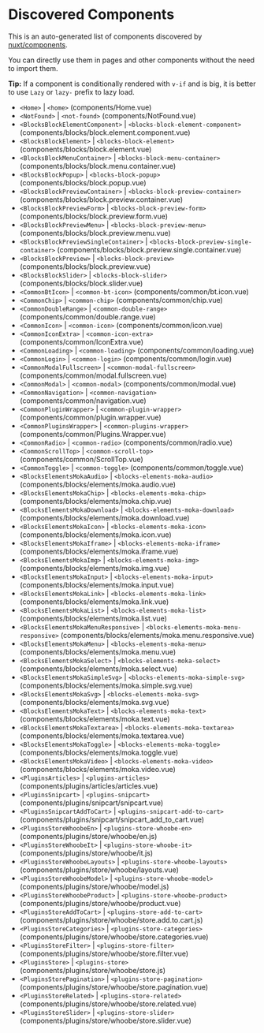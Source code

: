 # Discovered Components

This is an auto-generated list of components discovered by [nuxt/components](https://github.com/nuxt/components).

You can directly use them in pages and other components without the need to import them.

**Tip:** If a component is conditionally rendered with `v-if` and is big, it is better to use `Lazy` or `lazy-` prefix to lazy load.

- `<Home>` | `<home>` (components/Home.vue)
- `<NotFound>` | `<not-found>` (components/NotFound.vue)
- `<BlocksBlockElementComponent>` | `<blocks-block-element-component>` (components/blocks/block.element.component.vue)
- `<BlocksBlockElement>` | `<blocks-block-element>` (components/blocks/block.element.vue)
- `<BlocksBlockMenuContainer>` | `<blocks-block-menu-container>` (components/blocks/block.menu.container.vue)
- `<BlocksBlockPopup>` | `<blocks-block-popup>` (components/blocks/block.popup.vue)
- `<BlocksBlockPreviewContainer>` | `<blocks-block-preview-container>` (components/blocks/block.preview.container.vue)
- `<BlocksBlockPreviewForm>` | `<blocks-block-preview-form>` (components/blocks/block.preview.form.vue)
- `<BlocksBlockPreviewMenu>` | `<blocks-block-preview-menu>` (components/blocks/block.preview.menu.vue)
- `<BlocksBlockPreviewSingleContainer>` | `<blocks-block-preview-single-container>` (components/blocks/block.preview.single.container.vue)
- `<BlocksBlockPreview>` | `<blocks-block-preview>` (components/blocks/block.preview.vue)
- `<BlocksBlockSlider>` | `<blocks-block-slider>` (components/blocks/block.slider.vue)
- `<CommonBtIcon>` | `<common-bt-icon>` (components/common/bt.icon.vue)
- `<CommonChip>` | `<common-chip>` (components/common/chip.vue)
- `<CommonDoubleRange>` | `<common-double-range>` (components/common/double.range.vue)
- `<CommonIcon>` | `<common-icon>` (components/common/icon.vue)
- `<CommonIconExtra>` | `<common-icon-extra>` (components/common/IconExtra.vue)
- `<CommonLoading>` | `<common-loading>` (components/common/loading.vue)
- `<CommonLogin>` | `<common-login>` (components/common/login.vue)
- `<CommonModalFullscreen>` | `<common-modal-fullscreen>` (components/common/modal.fullscreen.vue)
- `<CommonModal>` | `<common-modal>` (components/common/modal.vue)
- `<CommonNavigation>` | `<common-navigation>` (components/common/navigation.vue)
- `<CommonPluginWrapper>` | `<common-plugin-wrapper>` (components/common/plugin.wrapper.vue)
- `<CommonPluginsWrapper>` | `<common-plugins-wrapper>` (components/common/Plugins.Wrapper.vue)
- `<CommonRadio>` | `<common-radio>` (components/common/radio.vue)
- `<CommonScrollTop>` | `<common-scroll-top>` (components/common/ScrollTop.vue)
- `<CommonToggle>` | `<common-toggle>` (components/common/toggle.vue)
- `<BlocksElementsMokaAudio>` | `<blocks-elements-moka-audio>` (components/blocks/elements/moka.audio.vue)
- `<BlocksElementsMokaChip>` | `<blocks-elements-moka-chip>` (components/blocks/elements/moka.chip.vue)
- `<BlocksElementsMokaDownload>` | `<blocks-elements-moka-download>` (components/blocks/elements/moka.download.vue)
- `<BlocksElementsMokaIcon>` | `<blocks-elements-moka-icon>` (components/blocks/elements/moka.icon.vue)
- `<BlocksElementsMokaIframe>` | `<blocks-elements-moka-iframe>` (components/blocks/elements/moka.iframe.vue)
- `<BlocksElementsMokaImg>` | `<blocks-elements-moka-img>` (components/blocks/elements/moka.img.vue)
- `<BlocksElementsMokaInput>` | `<blocks-elements-moka-input>` (components/blocks/elements/moka.input.vue)
- `<BlocksElementsMokaLink>` | `<blocks-elements-moka-link>` (components/blocks/elements/moka.link.vue)
- `<BlocksElementsMokaList>` | `<blocks-elements-moka-list>` (components/blocks/elements/moka.list.vue)
- `<BlocksElementsMokaMenuResponsive>` | `<blocks-elements-moka-menu-responsive>` (components/blocks/elements/moka.menu.responsive.vue)
- `<BlocksElementsMokaMenu>` | `<blocks-elements-moka-menu>` (components/blocks/elements/moka.menu.vue)
- `<BlocksElementsMokaSelect>` | `<blocks-elements-moka-select>` (components/blocks/elements/moka.select.vue)
- `<BlocksElementsMokaSimpleSvg>` | `<blocks-elements-moka-simple-svg>` (components/blocks/elements/moka.simple.svg.vue)
- `<BlocksElementsMokaSvg>` | `<blocks-elements-moka-svg>` (components/blocks/elements/moka.svg.vue)
- `<BlocksElementsMokaText>` | `<blocks-elements-moka-text>` (components/blocks/elements/moka.text.vue)
- `<BlocksElementsMokaTextarea>` | `<blocks-elements-moka-textarea>` (components/blocks/elements/moka.textarea.vue)
- `<BlocksElementsMokaToggle>` | `<blocks-elements-moka-toggle>` (components/blocks/elements/moka.toggle.vue)
- `<BlocksElementsMokaVideo>` | `<blocks-elements-moka-video>` (components/blocks/elements/moka.video.vue)
- `<PluginsArticles>` | `<plugins-articles>` (components/plugins/articles/articles.vue)
- `<PluginsSnipcart>` | `<plugins-snipcart>` (components/plugins/snipcart/snipcart.vue)
- `<PluginsSnipcartAddToCart>` | `<plugins-snipcart-add-to-cart>` (components/plugins/snipcart/snipcart_add_to_cart.vue)
- `<PluginsStoreWhoobeEn>` | `<plugins-store-whoobe-en>` (components/plugins/store/whoobe/en.js)
- `<PluginsStoreWhoobeIt>` | `<plugins-store-whoobe-it>` (components/plugins/store/whoobe/it.js)
- `<PluginsStoreWhoobeLayouts>` | `<plugins-store-whoobe-layouts>` (components/plugins/store/whoobe/layouts.vue)
- `<PluginsStoreWhoobeModel>` | `<plugins-store-whoobe-model>` (components/plugins/store/whoobe/model.js)
- `<PluginsStoreWhoobeProduct>` | `<plugins-store-whoobe-product>` (components/plugins/store/whoobe/product.vue)
- `<PluginsStoreAddToCart>` | `<plugins-store-add-to-cart>` (components/plugins/store/whoobe/store.add.to.cart.js)
- `<PluginsStoreCategories>` | `<plugins-store-categories>` (components/plugins/store/whoobe/store.categories.vue)
- `<PluginsStoreFilter>` | `<plugins-store-filter>` (components/plugins/store/whoobe/store.filter.vue)
- `<PluginsStore>` | `<plugins-store>` (components/plugins/store/whoobe/store.js)
- `<PluginsStorePagination>` | `<plugins-store-pagination>` (components/plugins/store/whoobe/store.pagination.vue)
- `<PluginsStoreRelated>` | `<plugins-store-related>` (components/plugins/store/whoobe/store.related.vue)
- `<PluginsStoreSlider>` | `<plugins-store-slider>` (components/plugins/store/whoobe/store.slider.vue)
